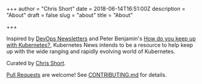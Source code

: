 +++
author = "Chris Short"
date = 2018-06-14T16:51:00Z
description = "About"
draft = false
slug = "about"
title = "About"

+++

Inspired by [DevOps Newsletters](https://devopsnewsletters.com/) and Peter Benjamin's [How do you keep up with Kubernetes?](https://dev.to/petermbenjamin/how-do-you-keep-up-with-kubernetes-2209), Kubernetes News intends to be a resource to help  keep up with the wide ranging and rapidly evolving world of Kubernetes.

Curated by [Chris Short](https://chrisshort.net/).

[Pull Requests](https://github.com/chris-short/kubenews.io) are welcome! See [CONTRIBUTING.md](https://github.com/chris-short/kubenews.io/blob/master/CONTRIBUTING.md) for details.